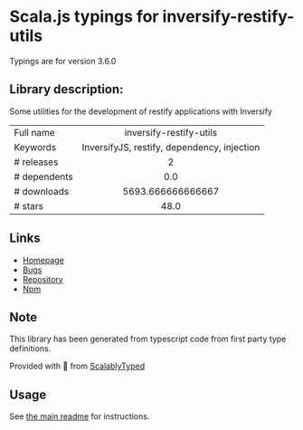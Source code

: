 
# Scala.js typings for inversify-restify-utils

Typings are for version 3.6.0

## Library description:
Some utilities for the development of restify applications with Inversify

|                    |                 |
| ------------------ | :-------------: |
| Full name          | inversify-restify-utils |
| Keywords           | InversifyJS, restify, dependency, injection |
| # releases         | 2 |
| # dependents       | 0.0 |
| # downloads        | 5693.666666666667 |
| # stars            | 48.0 |

## Links
- [Homepage](https://github.com/inversify/inversify-restify-utils#readme)
- [Bugs](https://github.com/inversify/inversify-restify-utils/issues)
- [Repository](https://github.com/inversify/inversify-restify-utils)
- [Npm](https://www.npmjs.com/package/inversify-restify-utils)
    


## Note
This library has been generated from typescript code from first party type definitions.

Provided with :purple_heart: from [ScalablyTyped](https://github.com/oyvindberg/ScalablyTyped)

## Usage
See [the main readme](../../readme.md) for instructions.


